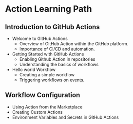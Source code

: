 # Action Learning Path
## Introduction to GitHub Actions
- Welcome to GitHub Actions
    - Overview of GitHub Action within the GitHub platform.
    - Importance of CI/CD and automation.
- Getting Started with GitHub Actions
    - Enabling Github Action in repositories
    - Understanding the basics of workflows
- Hello world Workflow
    - Creating a simple workflow
    - Triggering workflows on events.
## Workflow Configuration
- Using Action from the Marketplace
- Creating Custom Actions
- Environment Variables and Secrets in GitHub Actions
